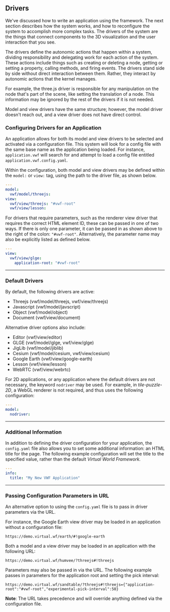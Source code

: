 ## <a name="drivers">Drivers</a>

We've discussed how to write an application using the framework. The next section describes how the system works, and how to reconfigure the system to accomplish more complex tasks. The drivers of the system are the things that connect components to the 3D visualization and the user interaction that you see. 

The drivers define the autonomic actions that happen within a system, dividing responsibility and delegating work for each action of the system. These actions include things such as creating or deleting a node, getting or setting a property, calling methods, and firing events. The drivers stand side by side without direct interaction between them. Rather, they interact by autonomic actions that the kernel manages. 

For example, the three.js driver is responsible for any manipulation on the node that's part of the scene, like setting the translation of a node. This information may be ignored by the rest of the drivers if it is not needed. 

Model and view drivers have the same structure; however, the model driver doesn't reach out, and a view driver does not have direct control. 

### Configuring Drivers for an Application

An application allows for both its model and view drivers to be selected and activated via a configuration file. This system will look for a config file with the same base name as the application being loaded. For instance, <code>application.vwf</code> will search for and attempt to load a config file entitled <code>application.vwf.config.yaml</code>.

Within the configuration, both model and view drivers may be defined within the <code>model:</code> or <code>view:</code> tag, using the path to the driver file, as shown below. 

```yaml
---
model:
  vwf/model/threejs:
view:
  vwf/view/threejs: "#vwf-root"
  vwf/view/lesson: 
```

For drivers that require parameters, such as the renderer view driver that requires the correct HTML element ID, these can be passed in one of two ways. If there is only one parameter, it can be passed in as shown above to the right of the colon: <code>"#vwf-root"</code>. Alternatively, the parameter name may also be explicitly listed as defined below.

```yaml
---
view:
  vwf/view/glge: 
    application-root: "#vwf-root"
```

-------------------

### Default Drivers

By default, the following drivers are active:

* Threejs (vwf/model/threejs, vwf/view/threejs)
* Javascript (vwf/model/javscript)
* Object (vwf/model/object)
* Document (vwf/view/document)

Alternative driver options also include:

* Editor (vwf/view/editor)
* GLGE (vwf/model/glge, vwf/view/glge)
* JigLib (vwf/model/jiblib)
* Cesium (vwf/model/cesium, vwf/view/cesium)
* Google Earth (vwf/view/google-earth)
* Lesson (vwf/view/lesson)
* WebRTC (vwf/view/webrtc)

For 2D applications, or any application where the default drivers are not necessary, the keyword <code>nodriver</code> may be used. For example, in *tile-puzzle-2D*, a WebGL renderer is not required, and thus uses the following configuration:

```yaml
---
model:
  nodriver: 
```

-------------------

### Additional Information

In addition to defining the driver configuration for your application, the <code>config.yaml</code> file also allows you to set some additional information: an HTML title for the page. The following example configuration will set the title to the specified value, rather than the default *Virtual World Framework.*

```yaml
---
info:
  title: "My New VWF Application"
```

-------------------

### Passing Configuration Parameters in URL

An alternative option to using the <code>config.yaml</code> file is to pass in driver parameters via the URL. 

For instance, the Google Earth view driver may be loaded in an application without a configuration file:

	https://demo.virtual.wf/earth/#!google-earth

Both a model and a view driver may be loaded in an application with the following URL:

	https://demo.virtual.wf/humvee/?threejs#!threejs

Parameters may also be passed in via the URL. The following example passes in parameters for the application root and setting the pick interval:

	https://demo.virtual.wf/sandtable/?threejs#!threejs={"application-root":"#vwf-root","experimental-pick-interval":50}

**Note**: The URL takes precedence and will override anything defined via the configuration file.



